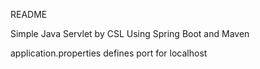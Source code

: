 README

Simple Java Servlet by CSL
Using Spring Boot and Maven

application.properties defines port for localhost
